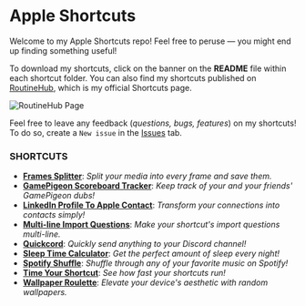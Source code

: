 # Apple Shortcuts

Welcome to my Apple Shortcuts repo! Feel free to peruse — you might end up finding something useful!

To download my shortcuts, click on the banner on the **README** file within each shortcut folder. You can also find my shortcuts published on [RoutineHub](https://routinehub.co/user/spenpal), which is my official Shortcuts page.

![RoutineHub Page](https://i.imgur.com/u4Wmsbm.png)

Feel free to leave any feedback (_questions, bugs, features_) on my shortcuts! To do so, create a `New issue` in the [Issues](https://github.com/mrjeevs/Shortcuts/issues) tab.

### SHORTCUTS

-   **[Frames Splitter](https://github.com/spenpal/AppleShortcuts/tree/main/FramesSplitter)**: _Split your media into every frame and save them._
-   **[GamePigeon Scoreboard Tracker](https://github.com/spenpal/AppleShortcuts/tree/main/GamePigeonScoreboardTracker)**: _Keep track of your and your friends' GamePigeon dubs!_
-   **[LinkedIn Profile To Apple Contact](https://github.com/spenpal/AppleShortcuts/tree/main/LinkedInProfileToAppleContact)**: _Transform your connections into contacts simply!_
-   **[Multi-line Import Questions](https://github.com/spenpal/AppleShortcuts/tree/main/MultilineImportQuestions)**: _Make your shortcut's import questions multi-line._
-   **[Quickcord](https://github.com/spenpal/AppleShortcuts/tree/main/Quickcord)**: _Quickly send anything to your Discord channel!_
-   **[Sleep Time Calculator](https://github.com/spenpal/AppleShortcuts/tree/main/SleepTimeCalculator)**: _Get the perfect amount of sleep every night!_
-   **[Spotify Shuffle](https://github.com/spenpal/AppleShortcuts/tree/main/SpotifyShuffle)**: _Shuffle through any of your favorite music on Spotify!_
-   **[Time Your Shortcut](https://github.com/spenpal/AppleShortcuts/tree/main/TimeYourShortcut)**: _See how fast your shortcuts run!_
-   **[Wallpaper Roulette](https://github.com/spenpal/AppleShortcuts/tree/main/WallpaperRoulette)**: _Elevate your device's aesthetic with random wallpapers._
